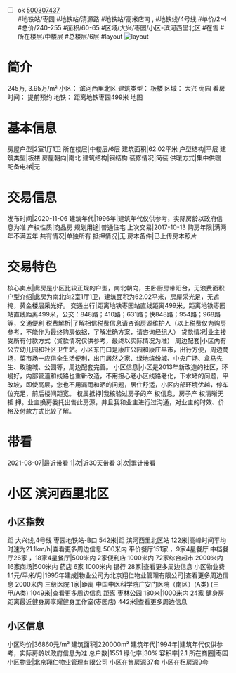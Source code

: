 - [ ] ok [500307437](https://bj.5i5j.com/ershoufang/500307437.html)  
 #地铁站/枣园 #地铁站/清源路 #地铁站/高米店南 ,  #地铁线/4号线
#单价/2-4 #总价/240-255 #面积/60-65   #区域/大兴/枣园/小区-滨河西里北区 #在售 #所在楼层/中楼层 #总楼层/6层 #layout 
![layout](http://image2.5i5j.com//group2/M00/AC/12/CgqJNF2AJaiAEUMrAAHDIC1fEJE772.jpg_P5.jpg) 
# 简介 
 245万,  3.95万/m² 
小区： 滨河西里北区
建筑类型： 板楼
区域： 大兴 枣园
看房时间： 提前预约
地铁： 距离地铁枣园499米 地图
# 基本信息 
 房屋户型|2室1厅1卫
所在楼层|中楼层/6层
建筑面积|62.02平米
户型结构|平层
建筑类型|板楼
房屋朝向|南北
建筑结构|钢结构
装修情况|简装
供暖方式|集中供暖
配备电梯|无
# 交易信息 
 发布时间|2020-11-06
建筑年代|1996年|建筑年代仅供参考，实际房龄以政府信息为准
产权性质|商品房
规划用途|普通住宅
上次交易|2017-10-13
购房年限|满两年不满五年
共有情况|单独所有
抵押情况|无
房本备件|已上传房本照片
# 交易特色 
 核心卖点|此房是小区比较正规的户型，南北朝向，主卧厨房带阳台，无浪费面积
户型介绍|此房为南北向2室1厅1卫，建筑面积为62.02平米，房屋采光足，无遮掩，黄金楼层采光好。
交通出行|距离地铁枣园站直线距离499米，距离地铁枣园站直线距离499米，公交：848路；410路；631路；快848路；954路；968路等，交通便利
税费解析|了解相信税费信息请咨询房源维护人（以上税费仅为购房参考，不能作为最终购房依据，了解准确方案，请咨询经纪人）
贷款情况|业主接受所有付款方式（贷款情况仅供参考，最终以实际情况为准）
周边配套|小区内有公立幼儿园和社区卫生站。小区东门口是康庄公园和康庄早市，出行方便，周边商场，菜市场一应俱全生活便利，出门居然之家、绿地缤纷城、中央广场、盒马先生、玫瑰城、公园等，周边配套完善。
小区信息|小区是2013年新改造的社区，环境好，内部管道和线路也重新改造，不用担心老小区线路老化，下水堵的问题，平改坡，即使高层，您也不用漏雨和晒的问题，居住舒适，小区内部环境优越，停车位充足，前后楼间距宽。
权属抵押|我核验过房子的产 权信息，房子产 权清晰无抵 押。业主换房委托出售此房源，并且我和业主进行过沟通，对业主的时效、价格及付款方式比较了解。
# 带看 
 2021-08-07|最近带看	 1|次|近30天带看	 3|次|累计带看
# 小区 滨河西里北区
## 小区指数 
 距 大兴线,4号线 枣园地铁站-B口 542米|距 滨河西里北区站 122米|高峰时间平均时速为21.1km/h|查看更多周边信息
500米内 平价餐厅151家 ，9家4星餐厅
中档餐厅26家 ，18家4星餐厅|500米内 2家便利店
1000米内 72家综合超市
2000米内 16家商场|500米内 药店 6家
1000米内 银行 28家|查看更多周边信息
小区物业费1.1元/平米/月|1995年建成|物业公司为北京翔仁物业管理有限公司|查看更多周边信息
2000米内 三级医院 1家|距离 中国中医科学院广安门医院（南区）(A类) (三甲/A类) 1049米|查看更多周边信息
距离 枣林公园 180米|1000米内 24家 健身房
距离最近健身房享耀健身工作室(枣园店) 442米|查看更多周边信息
## 小区信息 
 小区均价|36860元/m²
建筑面积|220000m²
建筑年代|1994年|建筑年代仅供参考，实际房龄以政府信息为准
总户数|1551
绿化率|30%
容积率|2.1
所在商圈|枣园
小区物业|北京翔仁物业管理有限公司
小区在售房源37套
小区在租房源9套
